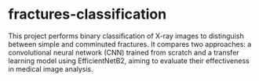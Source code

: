# fractures-classification
This project performs binary classification of X-ray images to distinguish between simple and comminuted fractures. It compares two approaches: a convolutional neural network (CNN) trained from scratch and a transfer learning model using EfficientNetB2, aiming to evaluate their effectiveness in medical image analysis.
